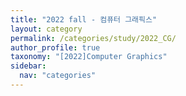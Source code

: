```yaml
---
title: "2022 fall - 컴퓨터 그래픽스"
layout: category
permalink: /categories/study/2022_CG/
author_profile: true
taxonomy: "[2022]Computer Graphics"
sidebar:
  nav: "categories"
---
```

